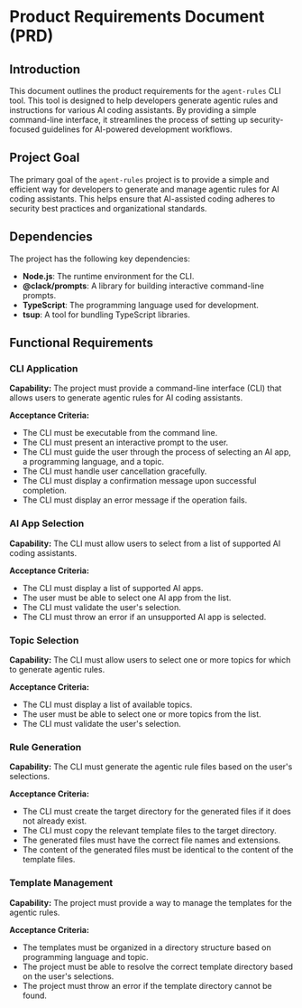 
# Product Requirements Document (PRD)

## Introduction

This document outlines the product requirements for the `agent-rules` CLI tool. This tool is designed to help developers generate agentic rules and instructions for various AI coding assistants. By providing a simple command-line interface, it streamlines the process of setting up security-focused guidelines for AI-powered development workflows.

## Project Goal

The primary goal of the `agent-rules` project is to provide a simple and efficient way for developers to generate and manage agentic rules for AI coding assistants. This helps ensure that AI-assisted coding adheres to security best practices and organizational standards.

## Dependencies

The project has the following key dependencies:

- **Node.js**: The runtime environment for the CLI.
- **@clack/prompts**: A library for building interactive command-line prompts.
- **TypeScript**: The programming language used for development.
- **tsup**: A tool for bundling TypeScript libraries.

## Functional Requirements

### CLI Application

**Capability:** The project must provide a command-line interface (CLI) that allows users to generate agentic rules for AI coding assistants.

**Acceptance Criteria:**

- The CLI must be executable from the command line.
- The CLI must present an interactive prompt to the user.
- The CLI must guide the user through the process of selecting an AI app, a programming language, and a topic.
- The CLI must handle user cancellation gracefully.
- The CLI must display a confirmation message upon successful completion.
- The CLI must display an error message if the operation fails.

### AI App Selection

**Capability:** The CLI must allow users to select from a list of supported AI coding assistants.

**Acceptance Criteria:**

- The CLI must display a list of supported AI apps.
- The user must be able to select one AI app from the list.
- The CLI must validate the user's selection.
- The CLI must throw an error if an unsupported AI app is selected.

### Topic Selection

**Capability:** The CLI must allow users to select one or more topics for which to generate agentic rules.

**Acceptance Criteria:**

- The CLI must display a list of available topics.
- The user must be able to select one or more topics from the list.
- The CLI must validate the user's selection.

### Rule Generation

**Capability:** The CLI must generate the agentic rule files based on the user's selections.

**Acceptance Criteria:**

- The CLI must create the target directory for the generated files if it does not already exist.
- The CLI must copy the relevant template files to the target directory.
- The generated files must have the correct file names and extensions.
- The content of the generated files must be identical to the content of the template files.

### Template Management

**Capability:** The project must provide a way to manage the templates for the agentic rules.

**Acceptance Criteria:**

- The templates must be organized in a directory structure based on programming language and topic.
- The project must be able to resolve the correct template directory based on the user's selections.
- The project must throw an error if the template directory cannot be found.
